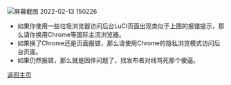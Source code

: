 ![屏幕截图 2022-02-13 150226](https://user-images.githubusercontent.com/73426989/153742900-a085dd96-9c39-495c-b08b-e50c7da7fc6f.png)         

* 如果你使用一些垃圾浏览器访问后台LuCI页面出现类似于上图的报错提示，那么请你换用Chrome等国际主流浏览器。           
* 如果换了Chrome还是页面报错，那么请使用Chrome的隐私浏览模式访问后台页面。            
* 如果仍然报错，那么就是固件问题了，找发布者对线骂死那个傻逼。      

[返回主页](https://boduoyejieyi666.github.io/whonolikeboduoyejieyi/)             

